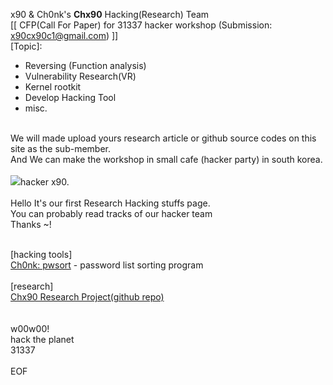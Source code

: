 x90 & Ch0nk's <b>Chx90</b> Hacking(Research) Team<br>
[[ CFP(Call For Paper) for 31337 hacker workshop (Submission: x90cx90c1@gmail.com) ]]<br>
[Topic]:
- Reversing (Function analysis)<br>
- Vulnerability Research(VR)<br>
- Kernel rootkit<br>
- Develop Hacking Tool
- misc.<br><br>

We will made upload yours research article or github source codes on this site as the sub-member.<br>
And We can make the workshop in small cafe (hacker party) in south korea.<br>
<br>
<img src="https://pbs.twimg.com/media/E5-LQLaUYAcLo9h?format=jpg&name=900x900">hacker x90.<br><br>
Hello It's our first Research Hacking stuffs page.<br>
You can probably read tracks of our hacker team<br>
Thanks ~!<br>
<br>

[hacking tools]<br>
<a href="https://github.com/haconehack/pwsort">Ch0nk: pwsort</a> - password list sorting program<br><br>
[research]<br>
<a href="https://github.com/haconehack/repo_Chx90">Chx90 Research Project(github repo)</a><br>
<br>
<br>
w00w00!<br>
hack the planet<br>
31337<br>
<br>
EOF
